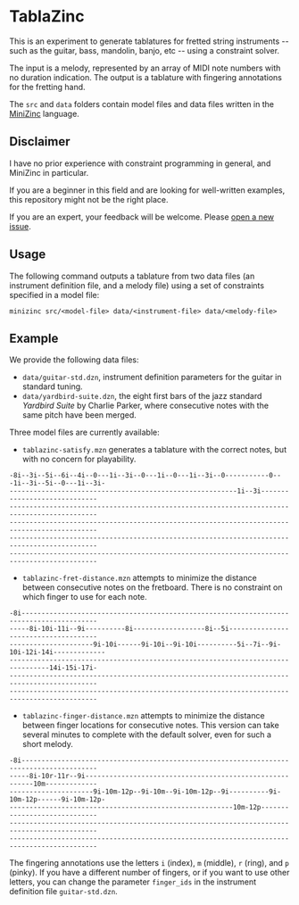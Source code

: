 # TablaZinc

This is an experiment to generate tablatures for fretted string instruments --
such as the guitar, bass, mandolin,  banjo, etc -- using a constraint solver.

The input is a melody, represented by an array of MIDI note numbers
with no duration indication.
The output is a tablature with fingering annotations for the fretting hand.

The `src` and `data` folders contain model files and data files
written in the [MiniZinc](https://www.minizinc.org/) language.

Disclaimer
----------

I have no prior experience with constraint programming in general,
and MiniZinc in particular.

If you are a beginner in this field and are looking for well-written examples,
this repository might not be the right place.

If you are an expert, your feedback will be welcome.
Please [open a new issue](https://github.com/senshu/TablaZinc/issues).

Usage
-----

The following command outputs a tablature from two data files
(an instrument definition file, and a melody file)
using a set of constraints specified in a model file:

```
minizinc src/<model-file> data/<instrument-file> data/<melody-file>
```

Example
-------

We provide the following data files:

* `data/guitar-std.dzn`, instrument definition parameters for the guitar in standard tuning.
* `data/yardbird-suite.dzn`, the eight first bars of the jazz standard *Yardbird Suite* by Charlie Parker,
  where consecutive notes with the same pitch have been merged.

Three model files are currently available:

* `tablazinc-satisfy.mzn` generates a tablature with the correct notes, but
  with no concern for playability.

```
-8i--3i--5i--6i--4i--0---1i--3i--0---1i--0---1i--3i--0-----------0---1i--3i--5i--0---1i--3i-
---------------------------------------------------------1i--3i-----------------------------
--------------------------------------------------------------------------------------------
--------------------------------------------------------------------------------------------
--------------------------------------------------------------------------------------------
--------------------------------------------------------------------------------------------
```

* `tablazinc-fret-distance.mzn` attempts to minimize the distance between
  consecutive notes on the fretboard. There is no constraint on which finger to use for each note.

```
-8i-----------------------------------------------------------------------------------------
-----8i-10i-11i--9i----------8i------------------8i--5i-------------------------------------
---------------------9i-10i------9i-10i--9i-10i----------5i--7i--9i-10i-12i-14i-------------
--------------------------------------------------------------------------------14i-15i-17i-
--------------------------------------------------------------------------------------------
--------------------------------------------------------------------------------------------
```

* `tablazinc-finger-distance.mzn` attempts to minimize the distance between
  finger locations for consecutive notes. This version can take several minutes to complete
  with the default solver, even for such a short melody.

```
-8i-----------------------------------------------------------------------------------------
-----8i-10r-11r--9i---------------------------------------------------------10m-------------
---------------------9i-10m-12p--9i-10m--9i-10m-12p--9i----------9i-10m-12p------9i-10m-12p-
--------------------------------------------------------10m-12p-----------------------------
--------------------------------------------------------------------------------------------
--------------------------------------------------------------------------------------------
```

The fingering annotations use the letters `i` (index), `m` (middle), `r` (ring), and `p` (pinky).
If you have a different number of fingers, or if you want to use other letters,
you can change the parameter `finger_ids` in the instrument definition file `guitar-std.dzn`.

